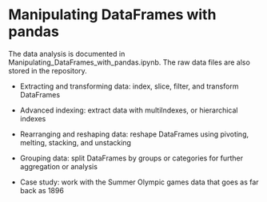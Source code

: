 # Manipulating DataFrames with pandas

The data analysis is documented in Manipulating_DataFrames_with_pandas.ipynb. The raw data files are also stored in the repository. 

- Extracting and transforming data: index, slice, filter, and transform DataFrames

- Advanced indexing: extract data with multiIndexes, or hierarchical indexes

- Rearranging and reshaping data: reshape DataFrames using pivoting, melting, stacking, and unstacking

- Grouping data: split DataFrames by groups or categories for further aggregation or analysis

- Case study: work with the Summer Olympic games data that goes as far back as 1896
